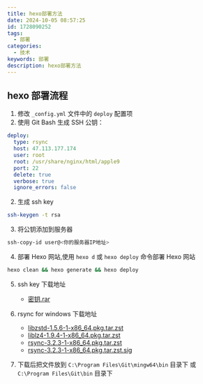 ```yaml
---
title: hexo部署方法
date: 2024-10-05 08:57:25
id: 1728090252
tags:
  - 部署
categories:
  - 技术
keywords: 部署
description: hexo部署方法
---
```


## hexo 部署流程

1. 修改 `_config.yml` 文件中的 `deploy` 配置项
2. 使用 Git Bash 生成 SSH 公钥：

```yaml
deploy:
  type: rsync
  host: 47.113.177.174
  user: root
  root: /usr/share/nginx/html/apple9
  port: 22
  delete: true
  verbose: true
  ignore_errors: false
```

2. 生成 ssh key

```bash
ssh-keygen -t rsa
```

3. 将公钥添加到服务器

```bash
ssh-copy-id user@<你的服务器IP地址>
```

4. 部署 Hexo 网站,使用 `hexo d` 或 `hexo deploy` 命令部署 Hexo 网站

```bash
hexo clean && hexo generate && hexo deploy
```

5. ssh key 下载地址

   * [密钥.rar](/download/ssh_key.rar)

6. rsync for windows 下载地址
   * [libzstd-1.5.6-1-x86_64.pkg.tar.zst](https://www2.futureware.at/~nickoe/msys2-mirror/msys/x86_64/libzstd-1.5.6-1-x86_64.pkg.tar.zst)
   * [liblz4-1.9.4-1-x86_64.pkg.tar.zst](https://www2.futureware.at/~nickoe/msys2-mirror/msys/x86_64/liblz4-1.9.4-1-x86_64.pkg.tar.zst)
   * [rsync-3.2.3-1-x86_64.pkg.tar.zst](https://www2.futureware.at/~nickoe/msys2-mirror/msys/x86_64/rsync-3.2.3-1-x86_64.pkg.tar.zst)
   * [rsync-3.2.3-1-x86_64.pkg.tar.zst.sig](https://www2.futureware.at/~nickoe/msys2-mirror/msys/x86_64/rsync-3.2.3-1-x86_64.pkg.tar.zst.sig)
   
7. 下载后把文件放到 `C:\Program Files\Git\mingw64\bin` 目录下 或 `C:\Program Files\Git\bin` 目录下


